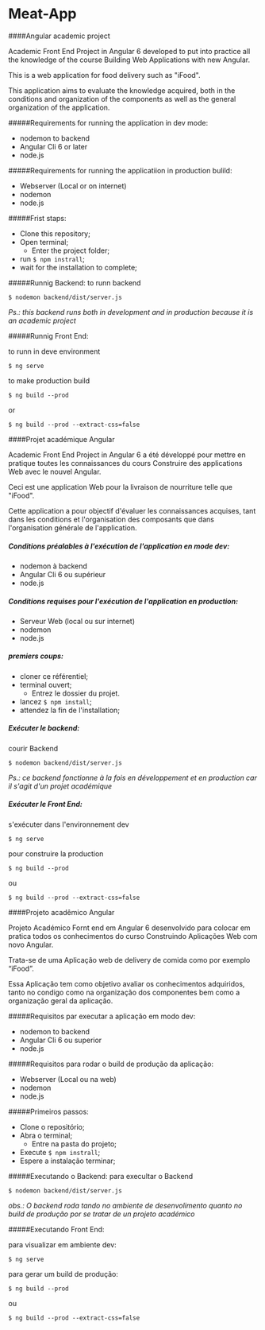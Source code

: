 # Meat-App
####Angular academic project
 
 Academic Front End Project in Angular 6 developed to put into practice all the knowledge of the course Building Web Applications with new Angular.
 
 This is a web application for food delivery such as "iFood".
 
 This application aims to evaluate the knowledge acquired, both in the conditions and organization of the components as well as the general organization of the application.
 
 #####Requirements for running the application in dev mode:
 - nodemon to backend
 - Angular Cli 6 or later
 - node.js
 
 #####Requirements for running the applicatiion in production bulild:
 
 - Webserver (Local or on internet)
 - nodemon
 - node.js
 
 #####Frist staps:
  - Clone this repository;
  - Open terminal;
    - Enter the project folder;
  - run `$ npm instrall`;
  - wait for the installation to complete;
 
 #####Runnig Backend:
 to runn backend
 
 `$ nodemon backend/dist/server.js`
 
 _Ps.: this backend runs both in development and in production because it is an academic project_
 
 #####Runnig Front End:
 
 to runn in deve environment
 
 `$ ng serve`
 
 to make production build
 
 `$ ng build --prod` 
 
 or 
 
 `$ ng build --prod --extract-css=false`
 
####Projet académique Angular 
  
  Academic Front End Project in Angular 6 a été développé pour mettre en pratique toutes les connaissances du cours Construire des applications Web avec le nouvel Angular.
  
  Ceci est une application Web pour la livraison de nourriture telle que "iFood".
  
  Cette application a pour objectif d'évaluer les connaissances acquises, tant dans les conditions et l'organisation des composants que dans l'organisation générale de l'application.
  
##### Conditions préalables à l'exécution de l'application en mode dev:

  - nodemon à backend
 - Angular Cli 6 ou supérieur
 - node.js
  
##### Conditions requises pour l'exécution de l'application en production:
  
  - Serveur Web (local ou sur internet)
  - nodemon
  - node.js
  
##### premiers coups:
  - cloner ce référentiel;
  - terminal ouvert;
    - Entrez le dossier du projet.
  - lancez `$ npm install`;
  - attendez la fin de l'installation;
  
##### Exécuter le backend:
courir Backend

`$ nodemon backend/dist/server.js`

_Ps.: ce backend fonctionne à la fois en développement et en production car il s'agit d'un projet académique_

##### Exécuter le Front End:

s'exécuter dans l'environnement dev
 
 `$ ng serve`
 
 pour construire la production
 
 `$ ng build --prod` 
 
 ou 
 
 `$ ng build --prod --extract-css=false`


####Projeto acadêmico Angular

Projeto Académico Fornt end em Angular 6 desenvolvido para colocar em pratica todos os conhecimentos do curso Construindo Aplicações Web com novo Angular.

Trata-se de uma Aplicação web de delivery de comida como por exemplo “iFood”.

Essa Aplicação tem como objetivo avaliar os conhecimentos adquiridos, tanto no condigo como na organização dos componentes bem como a organização geral da aplicação.

#####Requisitos par executar a aplicação em modo dev:
 - nodemon to backend
 - Angular Cli 6 ou superior
 - node.js
 
 #####Requisitos para rodar o build de produção da aplicação:
 
 - Webserver (Local ou na web)
 - nodemon
 - node.js
 
 #####Primeiros passos:
  - Clone o repositório;
  - Abra o terminal;
    - Entre na pasta do projeto;
  - Execute  `$ npm instrall`;
  - Espere a instalação terminar;
 
 #####Executando o Backend:
 para execultar o Backend
 
 `$ nodemon backend/dist/server.js`
 
 _obs.: O backend roda tando no ambiente de desenvolimento quanto no build de produção por se tratar de un projeto académico_
 
 #####Executando Front End:
 
 para visualizar em ambiente dev:
 
 `$ ng serve`
 
 para gerar um build de produção:
 
 `$ ng build --prod` 
 
 ou 
 
 `$ ng build --prod --extract-css=false`
